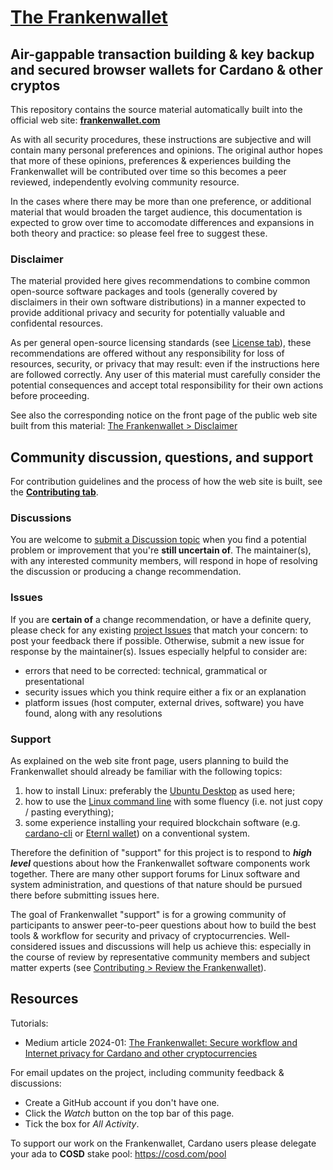 # [The Frankenwallet](https://frankenwallet.com)

## Air-gappable transaction building & key backup and secured browser wallets for Cardano & other cryptos

This repository contains the source material automatically built into the official web site: **[frankenwallet.com](https://frankenwallet.com)**

As with all security procedures, these instructions are subjective and will contain many personal preferences and opinions.  The original author hopes that more of these opinions, preferences & experiences building the Frankenwallet will be contributed over time so this becomes a peer reviewed, independently evolving community resource.

In the cases where there may be more than one preference, or additional material that would broaden the target audience, this documentation is expected to grow over time to accomodate differences and expansions in both theory and practice: so please feel free to suggest these.

### Disclaimer

The material provided here gives recommendations to combine common open-source software packages and tools (generally covered by disclaimers in their own software distributions) in a manner expected to provide additional privacy and security for potentially valuable and confidental resources.

As per general open-source licensing standards (see [License tab](https://github.com/rphair/frankenwallet?tab=License-1-ov-file)), these recommendations are offered without any responsibility for loss of resources, security, or privacy that may result: even if the instructions here are followed correctly.  Any user of this material must carefully consider the potential consequences and accept total responsibility for their own actions before proceeding.

See also the corresponding notice on the front page of the public web site built from this material: [The Frankenwallet > Disclaimer](https://frankenwallet.com/#disclaimer)

<a id="community"></a>

[//]: # (the heading before I renamed it; used in M1 PoA:)
<a id="suggesting-updates-to-the-documentation"></a>
## Community discussion, questions, and support

For contribution guidelines and the process of how the web site is built, see the **[Contributing tab](https://github.com/rphair/frankenwallet?tab=contributing-ov-file)**.

### Discussions

You are welcome to [submit a Discussion topic](https://github.com/rphair/frankenwallet/discussions) when you find a potential problem or improvement that you're **still uncertain of**.  The maintainer(s), with any interested community members, will respond in hope of resolving the discussion or producing a change recommendation.

### Issues

If you are **certain of** a change recommendation, or have a definite query, please check for any existing [project Issues](https://github.com/rphair/frankenwallet/issues) that match your concern: to post your feedback there if possible.  Otherwise, submit a new issue for response by the maintainer(s).  Issues especially helpful to consider are:
* errors that need to be corrected: technical, grammatical or presentational
* security issues which you think require either a fix or an explanation
* platform issues (host computer, external drives, software) you have found, along with any resolutions

### Support

As explained on the web site front page, users planning to build the Frankenwallet should already be familiar with the following topics:
1. how to install Linux: preferably the [Ubuntu Desktop](https://ubuntu.com/tutorials/install-ubuntu-desktop#1-overview) as used here;
1. how to use the [Linux command line](https://github.com/jlevy/the-art-of-command-line#readme) with some fluency (i.e. not just copy / pasting everything);
1. some experience installing your required blockchain software (e.g. [cardano-cli](https://github.com/IntersectMBO/cardano-cli) or [Eternl wallet](https://eternl.io)) on a conventional system.

Therefore the definition of "support" for this project is to respond to ***high level*** questions about how the Frankenwallet software components work together.  There are many other support forums for Linux software and system administration, and questions of that nature should be pursued there before submitting issues here.

The goal of Frankenwallet "support" is for a growing community of participants to answer peer-to-peer questions about how to build the best tools & workflow for security and privacy of cryptocurrencies.  Well-considered issues and discussions will help us achieve this: especially in the course of review by representative community members and subject matter experts (see [Contributing > Review the Frankenwallet](https://github.com/rphair/frankenwallet?tab=contributing-ov-file#review-the-frankenwallet)).

## Resources

Tutorials:
* Medium article 2024-01: [The Frankenwallet: Secure workflow and Internet privacy for Cardano and other cryptocurrencies](https://rxphair.medium.com/frankenwallet-secure-private-crypto-workflow-505b841ef23b)

For email updates on the project, including community feedback & discussions:
* Create a GitHub account if you don't have one.
* Click the _Watch_ button on the top bar of this page.
* Tick the box for _All Activity_.

To support our work on the Frankenwallet, Cardano users please delegate your ada to **COSD** stake pool: https://cosd.com/pool

